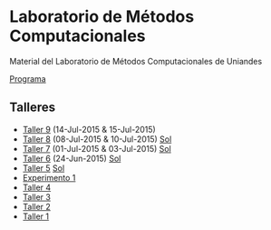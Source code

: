 # Laboratorio de Métodos Computacionales

Material del Laboratorio de Métodos Computacionales de Uniandes

[Programa](https://github.com/ComputoCienciasUniandes/MetodosComputacionalesLaboratorio/blob/master/2015-V/programa/programa-2015V.pdf)

## Talleres

* [Taller 9](https://github.com/ComputoCienciasUniandes/MetodosComputacionalesLaboratorio/blob/master/2015-V/actividades/talleres/Taller9/Taller9.ipynb) (14-Jul-2015 & 15-Jul-2015)
* [Taller 8](https://github.com/ComputoCienciasUniandes/MetodosComputacionalesLaboratorio/blob/master/2015-V/actividades/talleres/Taller8/Taller8.md) (08-Jul-2015 & 10-Jul-2015) [Sol](https://github.com/ComputoCienciasUniandes/MetodosComputacionalesLaboratorio/blob/master/2015-V/actividades/talleres/Soluciones/Taller8-Sol.ipynb)
* [Taller 7](https://github.com/ComputoCienciasUniandes/MetodosComputacionalesLaboratorio/blob/master/2015-V/actividades/talleres/Taller7/Taller7.md) (01-Jul-2015 & 03-Jul-2015) [Sol](https://github.com/ComputoCienciasUniandes/MetodosComputacionalesLaboratorio/blob/master/2015-V/actividades/talleres/Soluciones/Taller7-Sol.ipynb)
* [Taller 6](https://github.com/ComputoCienciasUniandes/MetodosComputacionalesLaboratorio/blob/master/2015-V/actividades/talleres/Taller6/Taller6.md) (24-Jun-2015) [Sol](https://github.com/ComputoCienciasUniandes/MetodosComputacionalesLaboratorio/blob/master/2015-V/actividades/talleres/Soluciones/Taller6-Sol.ipynb)
* [Taller 5](https://github.com/ComputoCienciasUniandes/MetodosComputacionalesLaboratorio/blob/master/2015-V/actividades/talleres/Taller5/Taller5.md) [Sol](https://github.com/ComputoCienciasUniandes/MetodosComputacionalesLaboratorio/blob/master/2015-V/actividades/talleres/Soluciones/Taller5-Sol.ipynb)
* [Experimento 1](https://github.com/ComputoCienciasUniandes/MetodosComputacionalesLaboratorio/blob/master/2015-V/actividades/experimentos/Exp1/Exp1.md)
* [Taller 4](https://github.com/ComputoCienciasUniandes/MetodosComputacionalesLaboratorio/blob/master/2015-V/actividades/talleres/Taller4/Taller4.md)
* [Taller 3](https://github.com/ComputoCienciasUniandes/MetodosComputacionalesLaboratorio/blob/master/2015-V/actividades/talleres/Taller2/Taller3.md)
* [Taller 2](https://github.com/ComputoCienciasUniandes/MetodosComputacionalesLaboratorio/blob/master/2015-V/actividades/talleres/Taller2/Taller2.md)
* [Taller 1](https://github.com/ComputoCienciasUniandes/MetodosComputacionalesLaboratorio/blob/master/2015-V/actividades/talleres/Taller1/Taller1.md)
